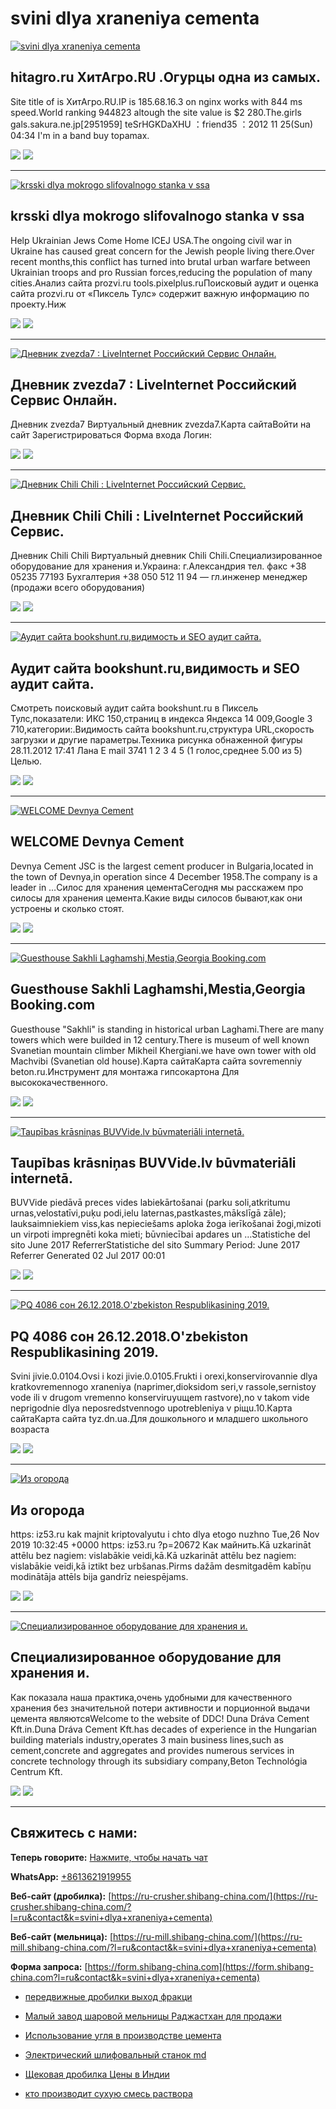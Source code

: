 # svini dlya xraneniya cementa

<a href="https://swt.shibang-china.com/?l=ru&img&k=svini+dlya+xraneniya+cementa" target="_blank">![svini dlya xraneniya cementa](http://static.shibang-china.com/all-800x300/1069.jpg)</a>

## hitagro.ru ХитАгро.RU .Огурцы одна из самых.
Site title of is ХитАгро.RU.IP is 185.68.16.3 on nginx works with 844 ms speed.World ranking 944823 altough the site value is $2 280.The.girls gals.sakura.ne.jp[2951959] teSrHGKDaXHU ：friend35 ：2012 11 25(Sun) 04:34 I'm in a band buy topamax.


<a href="https://whatsapp.shibangsoft.com/WhatsApp.php" target="_blank" title="WhatsApp">![](http://static.shibang-china.com/icon/whatsapp.png)</a> <a href="https://swt.shibang-china.com/?l=ru&icon&k=svini+dlya+xraneniya+cementa" target="_blank">![](http://static.shibang-china.com/icon/chat-ru.png)</a>

---

<a href="https://swt.shibang-china.com/?l=ru&img&k=svini+dlya+xraneniya+cementa" target="_blank">![krsski dlya mokrogo slifovalnogo stanka v ssa](http://static.shibang-china.com/all-800x300/745.jpg)</a>

## krsski dlya mokrogo slifovalnogo stanka v ssa
Help Ukrainian Jews Come Home ICEJ USA.The ongoing civil war in Ukraine has caused great concern for the Jewish people living there.Over recent months,this conflict has turned into brutal urban warfare between Ukrainian troops and pro Russian forces,reducing the population of many cities.Анализ сайта prozvi.ru tools.pixelplus.ruПоисковый аудит и оценка сайта prozvi.ru от «Пиксель Тулс» содержит важную информацию по проекту.Ниж


<a href="https://whatsapp.shibangsoft.com/WhatsApp.php" target="_blank" title="WhatsApp">![](http://static.shibang-china.com/icon/whatsapp.png)</a> <a href="https://swt.shibang-china.com/?l=ru&icon&k=svini+dlya+xraneniya+cementa" target="_blank">![](http://static.shibang-china.com/icon/chat-ru.png)</a>

---

<a href="https://swt.shibang-china.com/?l=ru&img&k=svini+dlya+xraneniya+cementa" target="_blank">![Дневник zvezda7 : LiveInternet Российский Сервис Онлайн.](http://static.shibang-china.com/all-800x300/813.jpg)</a>

## Дневник zvezda7 : LiveInternet Российский Сервис Онлайн.
Дневник zvezda7 Виртуальный дневник zvezda7.Карта сайтаВойти на сайт Зарегистрироваться Форма входа Логин:


<a href="https://whatsapp.shibangsoft.com/WhatsApp.php" target="_blank" title="WhatsApp">![](http://static.shibang-china.com/icon/whatsapp.png)</a> <a href="https://swt.shibang-china.com/?l=ru&icon&k=svini+dlya+xraneniya+cementa" target="_blank">![](http://static.shibang-china.com/icon/chat-ru.png)</a>

---

<a href="https://swt.shibang-china.com/?l=ru&img&k=svini+dlya+xraneniya+cementa" target="_blank">![Дневник Chili Chili : LiveInternet Российский Сервис.](http://static.shibang-china.com/all-800x300/341.jpg)</a>

## Дневник Chili Chili : LiveInternet Российский Сервис.
Дневник Chili Chili Виртуальный дневник Chili Chili.Специализированное оборудование для хранения и.Украина: г.Александрия тел. факс +38 05235 77193 Бухгалтерия +38 050 512 11 94 — гл.инженер менеджер (продажи всего оборудования)


<a href="https://whatsapp.shibangsoft.com/WhatsApp.php" target="_blank" title="WhatsApp">![](http://static.shibang-china.com/icon/whatsapp.png)</a> <a href="https://swt.shibang-china.com/?l=ru&icon&k=svini+dlya+xraneniya+cementa" target="_blank">![](http://static.shibang-china.com/icon/chat-ru.png)</a>

---

<a href="https://swt.shibang-china.com/?l=ru&img&k=svini+dlya+xraneniya+cementa" target="_blank">![Аудит сайта bookshunt.ru,видимость и SEO аудит сайта.](http://static.shibang-china.com/all-800x300/175.jpg)</a>

## Аудит сайта bookshunt.ru,видимость и SEO аудит сайта.
Смотреть поисковый аудит сайта bookshunt.ru в Пиксель Тулс,показатели: ИКС 150,страниц в индекса Яндекса 14 009,Google 3 710,категории:.Видимость сайта bookshunt.ru,структура URL,скорость загрузки и другие параметры.Техника рисунка обнаженной фигуры 28.11.2012 17:41 Лана E mail 3741 1 2 3 4 5 (1 голос,среднее 5.00 из 5) Целью.


<a href="https://whatsapp.shibangsoft.com/WhatsApp.php" target="_blank" title="WhatsApp">![](http://static.shibang-china.com/icon/whatsapp.png)</a> <a href="https://swt.shibang-china.com/?l=ru&icon&k=svini+dlya+xraneniya+cementa" target="_blank">![](http://static.shibang-china.com/icon/chat-ru.png)</a>

---

<a href="https://swt.shibang-china.com/?l=ru&img&k=svini+dlya+xraneniya+cementa" target="_blank">![WELCOME Devnya Cement](http://static.shibang-china.com/all-800x300/160.jpg)</a>

## WELCOME Devnya Cement
Devnya Cement JSC is the largest cement producer in Bulgaria,located in the town of Devnya,in operation since 4 December 1958.Тhe company is a leader in …Силос для хранения цементаСегодня мы расскажем про силосы для хранения цемента.Какие виды силосов бывают,как они устроены и сколько стоят.


<a href="https://whatsapp.shibangsoft.com/WhatsApp.php" target="_blank" title="WhatsApp">![](http://static.shibang-china.com/icon/whatsapp.png)</a> <a href="https://swt.shibang-china.com/?l=ru&icon&k=svini+dlya+xraneniya+cementa" target="_blank">![](http://static.shibang-china.com/icon/chat-ru.png)</a>

---

<a href="https://swt.shibang-china.com/?l=ru&img&k=svini+dlya+xraneniya+cementa" target="_blank">![Guesthouse Sakhli Laghamshi,Mestia,Georgia Booking.com](http://static.shibang-china.com/all-800x300/559.jpg)</a>

## Guesthouse Sakhli Laghamshi,Mestia,Georgia Booking.com
Guesthouse "Sakhli" is standing in historical urban Laghami.There are many towers which were builded in 12 century.There is museum of well known Svanetian mountain climber Mikheil Khergiani.we have own tower with old Machvibi (Svanetian old house).Карта сайтаКарта сайта sovremenniy beton.ru.Инструмент для монтажа гипсокартона Для высококачественного.


<a href="https://whatsapp.shibangsoft.com/WhatsApp.php" target="_blank" title="WhatsApp">![](http://static.shibang-china.com/icon/whatsapp.png)</a> <a href="https://swt.shibang-china.com/?l=ru&icon&k=svini+dlya+xraneniya+cementa" target="_blank">![](http://static.shibang-china.com/icon/chat-ru.png)</a>

---

<a href="https://swt.shibang-china.com/?l=ru&img&k=svini+dlya+xraneniya+cementa" target="_blank">![Taupības krāsniņas BUVVide.lv būvmateriāli internetā.](http://static.shibang-china.com/all-800x300/353.jpg)</a>

## Taupības krāsniņas BUVVide.lv būvmateriāli internetā.
BUVVide piedāvā preces vides labiekārtošanai (parku soli,atkritumu urnas,velostatīvi,puķu podi,ielu laternas,pastkastes,mākslīgā zāle); lauksaimniekiem viss,kas nepieciešams aploka žoga ierīkošanai žogi,mizoti un virpoti impregnēti koka mieti; būvniecībai apdares un …Statistiche del sito June 2017 ReferrerStatistiche del sito Summary Period: June 2017 Referrer Generated 02 Jul 2017 00:01


<a href="https://whatsapp.shibangsoft.com/WhatsApp.php" target="_blank" title="WhatsApp">![](http://static.shibang-china.com/icon/whatsapp.png)</a> <a href="https://swt.shibang-china.com/?l=ru&icon&k=svini+dlya+xraneniya+cementa" target="_blank">![](http://static.shibang-china.com/icon/chat-ru.png)</a>

---

<a href="https://swt.shibang-china.com/?l=ru&img&k=svini+dlya+xraneniya+cementa" target="_blank">![PQ 4086 сон 26.12.2018.O'zbekiston Respublikasining 2019.](http://static.shibang-china.com/all-800x300/1437.jpg)</a>

## PQ 4086 сон 26.12.2018.O'zbekiston Respublikasining 2019.
Svini jivie.0.0104.Ovsi i kozi jivie.0.0105.Frukti i orexi,konservirovannie dlya kratkovremennogo xraneniya (naprimer,dioksidom seri,v rassole,sernistoy vode ili v drugom vremenno konserviruyuщem rastvore),no v takom vide neprigodnie dlya neposredstvennogo upotrebleniya v piщu.10.Карта сайтаКарта сайта tyz.dn.ua.Для дошкольного и младшего школьного возраста


<a href="https://whatsapp.shibangsoft.com/WhatsApp.php" target="_blank" title="WhatsApp">![](http://static.shibang-china.com/icon/whatsapp.png)</a> <a href="https://swt.shibang-china.com/?l=ru&icon&k=svini+dlya+xraneniya+cementa" target="_blank">![](http://static.shibang-china.com/icon/chat-ru.png)</a>

---

<a href="https://swt.shibang-china.com/?l=ru&img&k=svini+dlya+xraneniya+cementa" target="_blank">![Из огорода](http://static.shibang-china.com/all-800x300/991.jpg)</a>

## Из огорода
https: iz53.ru kak majnit kriptovalyutu i chto dlya etogo nuzhno Tue,26 Nov 2019 10:32:45 +0000 https: iz53.ru ?p=20672 Как майнить.Kā uzkarināt attēlu bez nagiem: vislabākie veidi,kā.Kā uzkarināt attēlu bez nagiem: vislabākie veidi,kā iztikt bez urbšanas.Pirms dažām desmitgadēm kabīņu modinātāja attēls bija gandrīz neiespējams.


<a href="https://whatsapp.shibangsoft.com/WhatsApp.php" target="_blank" title="WhatsApp">![](http://static.shibang-china.com/icon/whatsapp.png)</a> <a href="https://swt.shibang-china.com/?l=ru&icon&k=svini+dlya+xraneniya+cementa" target="_blank">![](http://static.shibang-china.com/icon/chat-ru.png)</a>

---

<a href="https://swt.shibang-china.com/?l=ru&img&k=svini+dlya+xraneniya+cementa" target="_blank">![Специализированное оборудование для хранения и.](http://static.shibang-china.com/all-800x300/912.jpg)</a>

## Специализированное оборудование для хранения и.
Как показала наша практика,очень удобными для качественного хранения без значительной потери активности и порционной выдачи цемента являют­сяWelcome to the website of DDC! Duna Dráva Cement Kft.in.Duna Dráva Cement Kft.has decades of experience in the Hungarian building materials industry,operates 3 main business lines,such as cement,concrete and aggregates and provides numerous services in concrete technology through its subsidiary company,Beton Technológia Centrum Kft.


<a href="https://whatsapp.shibangsoft.com/WhatsApp.php" target="_blank" title="WhatsApp">![](http://static.shibang-china.com/icon/whatsapp.png)</a> <a href="https://swt.shibang-china.com/?l=ru&icon&k=svini+dlya+xraneniya+cementa" target="_blank">![](http://static.shibang-china.com/icon/chat-ru.png)</a>

---
## Свяжитесь с нами:

**Теперь говорите:** [Нажмите, чтобы начать чат](https://swt.shibang-china.com?l=ru&contact&k=svini+dlya+xraneniya+cementa)

**WhatsApp:**  [+8613621919955](https://whatsapp.shibangsoft.com/WhatsApp.php)

**Веб-сайт (дробилка):** [https://ru-crusher.shibang-china.com/](https://ru-crusher.shibang-china.com/?l=ru&contact&k=svini+dlya+xraneniya+cementa)

**Веб-сайт (мельница):** [https://ru-mill.shibang-china.com/](https://ru-mill.shibang-china.com/?l=ru&contact&k=svini+dlya+xraneniya+cementa)

**Форма запроса:** [https://form.shibang-china.com](https://form.shibang-china.com?l=ru&contact&k=svini+dlya+xraneniya+cementa)

* [передвижные дробилки выход фракци](../17/%D0%BF%D0%B5%D1%80%D0%B5%D0%B4%D0%B2%D0%B8%D0%B6%D0%BD%D1%8B%D0%B5%20%D0%B4%D1%80%D0%BE%D0%B1%D0%B8%D0%BB%D0%BA%D0%B8%20%D0%B2%D1%8B%D1%85%D0%BE%D0%B4%20%D1%84%D1%80%D0%B0%D0%BA%D1%86%D0%B8.md)

* [Малый завод шаровой мельницы Раджастхан для продажи](../20/%D0%9C%D0%B0%D0%BB%D1%8B%D0%B9%20%D0%B7%D0%B0%D0%B2%D0%BE%D0%B4%20%D1%88%D0%B0%D1%80%D0%BE%D0%B2%D0%BE%D0%B9%20%D0%BC%D0%B5%D0%BB%D1%8C%D0%BD%D0%B8%D1%86%D1%8B%20%D0%A0%D0%B0%D0%B4%D0%B6%D0%B0%D1%81%D1%82%D1%85%D0%B0%D0%BD%20%D0%B4%D0%BB%D1%8F%20%D0%BF%D1%80%D0%BE%D0%B4%D0%B0%D0%B6%D0%B8.md)

* [Использование угля в производстве цемента](../19/%D0%98%D1%81%D0%BF%D0%BE%D0%BB%D1%8C%D0%B7%D0%BE%D0%B2%D0%B0%D0%BD%D0%B8%D0%B5%20%D1%83%D0%B3%D0%BB%D1%8F%20%D0%B2%20%D0%BF%D1%80%D0%BE%D0%B8%D0%B7%D0%B2%D0%BE%D0%B4%D1%81%D1%82%D0%B2%D0%B5%20%D1%86%D0%B5%D0%BC%D0%B5%D0%BD%D1%82%D0%B0.md)

* [Электрический шлифовальный станок md](../20/%D0%AD%D0%BB%D0%B5%D0%BA%D1%82%D1%80%D0%B8%D1%87%D0%B5%D1%81%D0%BA%D0%B8%D0%B9%20%D1%88%D0%BB%D0%B8%D1%84%D0%BE%D0%B2%D0%B0%D0%BB%D1%8C%D0%BD%D1%8B%D0%B9%20%D1%81%D1%82%D0%B0%D0%BD%D0%BE%D0%BA%20md.md)

* [Щековая дробилка Цены в Индии](../19/%D0%A9%D0%B5%D0%BA%D0%BE%D0%B2%D0%B0%D1%8F%20%D0%B4%D1%80%D0%BE%D0%B1%D0%B8%D0%BB%D0%BA%D0%B0%20%D0%A6%D0%B5%D0%BD%D1%8B%20%D0%B2%20%D0%98%D0%BD%D0%B4%D0%B8%D0%B8.md)

* [кто производит сухую смесь раствора](../16/%D0%BA%D1%82%D0%BE%20%D0%BF%D1%80%D0%BE%D0%B8%D0%B7%D0%B2%D0%BE%D0%B4%D0%B8%D1%82%20%D1%81%D1%83%D1%85%D1%83%D1%8E%20%D1%81%D0%BC%D0%B5%D1%81%D1%8C%20%D1%80%D0%B0%D1%81%D1%82%D0%B2%D0%BE%D1%80%D0%B0.md)